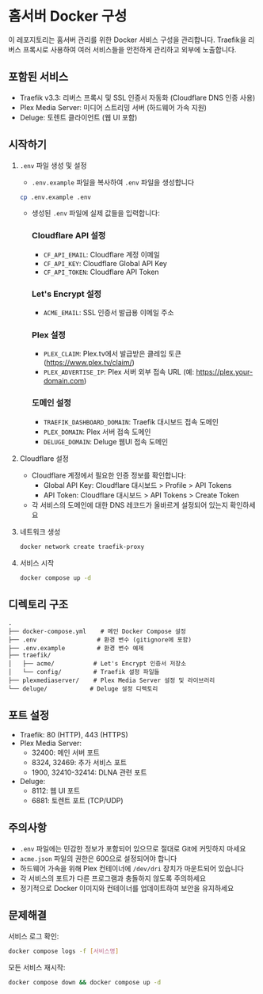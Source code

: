 # 홈서버 Docker 구성

이 레포지토리는 홈서버 관리를 위한 Docker 서비스 구성을 관리합니다. Traefik을 리버스 프록시로 사용하여 여러 서비스들을 안전하게 관리하고 외부에 노출합니다.

## 포함된 서비스

- Traefik v3.3: 리버스 프록시 및 SSL 인증서 자동화 (Cloudflare DNS 인증 사용)
- Plex Media Server: 미디어 스트리밍 서버 (하드웨어 가속 지원)
- Deluge: 토렌트 클라이언트 (웹 UI 포함)

## 시작하기

1. `.env` 파일 생성 및 설정
   - `.env.example` 파일을 복사하여 `.env` 파일을 생성합니다
   ```bash
   cp .env.example .env
   ```
   - 생성된 `.env` 파일에 실제 값들을 입력합니다:
     
     ### Cloudflare API 설정
     - `CF_API_EMAIL`: Cloudflare 계정 이메일
     - `CF_API_KEY`: Cloudflare Global API Key
     - `CF_API_TOKEN`: Cloudflare API Token

     ### Let's Encrypt 설정
     - `ACME_EMAIL`: SSL 인증서 발급용 이메일 주소

     ### Plex 설정
     - `PLEX_CLAIM`: Plex.tv에서 발급받은 클레임 토큰 (https://www.plex.tv/claim/)
     - `PLEX_ADVERTISE_IP`: Plex 서버 외부 접속 URL (예: https://plex.your-domain.com)

     ### 도메인 설정
     - `TRAEFIK_DASHBOARD_DOMAIN`: Traefik 대시보드 접속 도메인
     - `PLEX_DOMAIN`: Plex 서버 접속 도메인
     - `DELUGE_DOMAIN`: Deluge 웹UI 접속 도메인

2. Cloudflare 설정
   - Cloudflare 계정에서 필요한 인증 정보를 확인합니다:
     - Global API Key: Cloudflare 대시보드 > Profile > API Tokens
     - API Token: Cloudflare 대시보드 > API Tokens > Create Token
   - 각 서비스의 도메인에 대한 DNS 레코드가 올바르게 설정되어 있는지 확인하세요

3. 네트워크 생성
   ```bash
   docker network create traefik-proxy
   ```

4. 서비스 시작
   ```bash
   docker compose up -d
   ```

## 디렉토리 구조

```
.
├── docker-compose.yml    # 메인 Docker Compose 설정
├── .env                 # 환경 변수 (gitignore에 포함)
├── .env.example         # 환경 변수 예제
├── traefik/
│   ├── acme/           # Let's Encrypt 인증서 저장소
│   └── config/         # Traefik 설정 파일들
├── plexmediaserver/    # Plex Media Server 설정 및 라이브러리
└── deluge/            # Deluge 설정 디렉토리
```

## 포트 설정

- Traefik: 80 (HTTP), 443 (HTTPS)
- Plex Media Server:
  - 32400: 메인 서버 포트
  - 8324, 32469: 추가 서비스 포트
  - 1900, 32410-32414: DLNA 관련 포트
- Deluge:
  - 8112: 웹 UI 포트
  - 6881: 토렌트 포트 (TCP/UDP)

## 주의사항

- `.env` 파일에는 민감한 정보가 포함되어 있으므로 절대로 Git에 커밋하지 마세요
- `acme.json` 파일의 권한은 600으로 설정되어야 합니다
- 하드웨어 가속을 위해 Plex 컨테이너에 `/dev/dri` 장치가 마운트되어 있습니다
- 각 서비스의 포트가 다른 프로그램과 충돌하지 않도록 주의하세요
- 정기적으로 Docker 이미지와 컨테이너를 업데이트하여 보안을 유지하세요

## 문제해결

서비스 로그 확인:
```bash
docker compose logs -f [서비스명]
```

모든 서비스 재시작:
```bash
docker compose down && docker compose up -d
```
